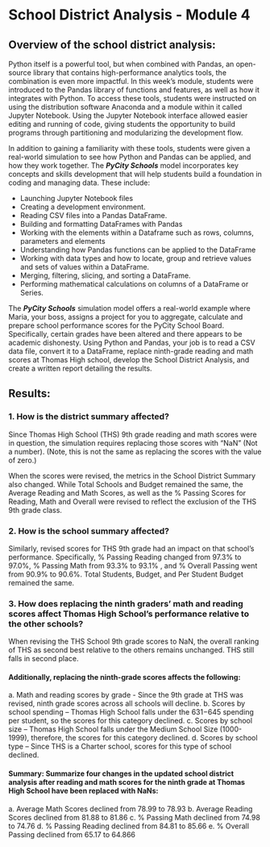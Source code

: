 # School District Analysis - Module 4
## Overview of the school district analysis:

Python itself is a powerful tool, but when combined with Pandas, an open-source library that contains high-performance analytics tools, the combination is even more impactful. In this week’s module, students were introduced to the Pandas library of functions and features, as well as how it integrates with Python. To access these tools, students were instructed on using the distribution software Anaconda and a module within it called Jupyter Notebook. Using the Jupyter Notebook interface allowed easier editing and running of code, giving students the opportunity to build programs through partitioning and modularizing the development flow. 

In addition to gaining a familiarity with these tools, students were given a real-world simulation to see how Python and Pandas can be applied, and how they work together. The ***PyCity Schools*** model incorporates key concepts and skills development that will help students build a foundation in coding and managing data. These include:

- Launching Jupyter Notebook files 
- Creating a development environment.
- Reading CSV files into a Pandas DataFrame.
- Building and formatting DataFrames with Pandas
- Working with the elements within a Dataframe such as rows, columns, parameters and elements
- Understanding how Pandas functions can be applied to the DataFrame
- Working with data types and how to locate, group and retrieve values and sets of values within a DataFrame.
- Merging, filtering, slicing, and sorting a DataFrame.
- Performing mathematical calculations on columns of a DataFrame or Series.

The ***PyCity Schools*** simulation model offers a real-world example where Maria, your boss, assigns a project for you to aggregate, calculate and prepare school performance scores for the PyCity School Board. Specifically, certain grades have been altered and there appears to be academic dishonesty. Using Python and Pandas, your job is to read a CSV data file, convert it to a DataFrame, replace ninth-grade reading and math scores at Thomas High school,  develop the School District Analysis, and create a written report detailing the results.


## Results: 
### 1. How is the district summary affected?

Since Thomas High School (THS) 9th grade reading and math scores were in question, the simulation requires replacing those scores with “NaN” (Not a number). (Note, this is not the same as replacing the scores with the value of zero.)

When the scores were revised, the metrics in the School District Summary also changed. While Total Schools and Budget remained the same, the Average Reading and Math Scores, as well as the % Passing Scores for Reading, Math and Overall were revised to reflect the exclusion of the THS 9th grade class. 

### 2. How is the school summary affected?

Similarly, revised scores for THS 9th grade had an impact on that school’s performance. Specifically, % Passing Reading changed from 97.3% to 97.0%, % Passing Math from 93.3% to 93.1% , and % Overall Passing went from 90.9% to 90.6%. Total Students, Budget, and Per Student Budget remained the same.

### 3. How does replacing the ninth graders’ math and reading scores affect Thomas High School’s performance relative to the other schools?

When revising the THS School 9th grade scores to NaN, the overall ranking of THS as second best relative to the others remains unchanged. THS still falls in second place. 

#### Additionally, replacing the ninth-grade scores affects the following:
a.	Math and reading scores by grade - Since the 9th grade at THS was revised, ninth grade scores across all schools will decline. 
b.	Scores by school spending – Thomas High School falls under the $631-$645 spending per student, so the scores for this category declined. 
c.	Scores by school size – Thomas High School falls under the Medium School Size (1000-1999), therefore, the scores for this category declined. 
d.	Scores by school type – Since THS is a Charter school, scores for this type of school declined.

#### Summary: Summarize four changes in the updated school district analysis after reading and math scores for the ninth grade at Thomas High School have been replaced with NaNs:
a.	Average Math Scores declined from 78.99 to 78.93
b.	Average Reading Scores declined from 81.88 to 81.86
c.	% Passing Math declined from 74.98 to 74.76
d.	% Passing Reading declined from 84.81 to 85.66
e.	% Overall Passing declined from 65.17 to 64.866
